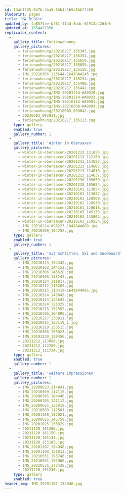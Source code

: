 ```yaml
---
id: 13abff25-847b-4ba5-85b1-1b9afbb7f409
blueprint: pages
title: '🖼️ Bilder'
updated_by: 4a8574ee-bf61-414d-8bdc-0f912a4261e5
updated_at: 1654421350
replicator_content:
  -
    gallery_title: Ferienwohnung
    gallery_pictures:
      - ferienwohnung/20210217_135345.jpg
      - ferienwohnung/20210217_135351.jpg
      - ferienwohnung/20210217_135050.jpg
      - ferienwohnung/20210217_135055.jpg
      - ferienwohnung/20210217_135150.jpg
      - IMG_20210306_123644-1641844245.jpg
      - ferienwohnung/20210217_135231.jpg
      - ferienwohnung/20210217_135408.jpg
      - ferienwohnung/20210217_135442.jpg
      - ferienwohnung/IMG-20201214-WA0020.jpg
      - ferienwohnung/IMG-20201214-WA0022.jpg
      - ferienwohnung/IMG-20210123-WA0001.jpg
      - ferienwohnung/IMG-20210609-WA0003.jpg
      - ferienwohnung/20210603_093042.jpg
      - 20210603_092931.jpg
      - ferienwohnung/20210217_135123.jpg
    type: gallery
    enabled: true
    gallery_number: 1
  -
    gallery_title: 'Winter in Obersaxen'
    gallery_pictures:
      - winter-in-obersaxen/20201213_111654.jpg
      - winter-in-obersaxen/20201213_112150.jpg
      - winter-in-obersaxen/20201213_114557.jpg
      - winter-in-obersaxen/20201213_114607.jpg
      - winter-in-obersaxen/20201213_114613.jpg
      - winter-in-obersaxen/20201213_114637.jpg
      - winter-in-obersaxen/20201230_105650.jpg
      - winter-in-obersaxen/20201230_105654.jpg
      - winter-in-obersaxen/20210101_113654.jpg
      - winter-in-obersaxen/20210101_113657.jpg
      - winter-in-obersaxen/20210101_120509.jpg
      - winter-in-obersaxen/20210101_120530.jpg
      - winter-in-obersaxen/20210101_120618.jpg
      - winter-in-obersaxen/20210103_145138.jpg
      - winter-in-obersaxen/20210103_145802.jpg
      - winter-in-obersaxen/20210103_150554.jpg
      - IMG_20210214_093223-1641844089.jpg
      - IMG_20210306_104752.jpg
    type: gallery
    enabled: true
    gallery_number: 1
  -
    gallery_title: 'mit Schlitten, Ski und Snowboard'
    gallery_pictures:
      - IMG_20210123_154349.jpg
      - IMG_20210102_144152.jpg
      - IMG_20210306_145628.jpg
      - IMG_20210306_145243.jpg
      - IMG_20210124_111817.jpg
      - IMG_20210212_115203.jpg
      - IMG_20210215_113419-1641844095.jpg
      - IMG_20210324_143845.jpg
      - IMG_20210124_135642.jpg
      - IMG_20210324_121329.jpg
      - IMG_20210215_152552.jpg
      - IMG_20210306_104800.jpg
      - IMG_20210217_130911.jpg
      - IMG_20210215_153119_1.jpg
      - IMG_20210219_135515.jpg
      - IMG_20210306_105023.jpg
      - IMG_20191230_120456.jpg
      - 20211212_113056.jpg
      - 20211212_112259.jpg
      - 20211212_111724.jpg
    type: gallery
    enabled: true
    gallery_number: 1
  -
    gallery_title: 'weitere Impressionen'
    gallery_number: 1
    gallery_pictures:
      - IMG_20200623_214841.jpg
      - IMG_20210509_112115.jpg
      - IMG_20200705_104446.jpg
      - IMG_20200705_121112.jpg
      - IMG_20200625_125819.jpg
      - IMG_20210509_112501.jpg
      - IMG_20201108_152021.jpg
      - IMG_20200625_145759.jpg
      - IMG_20201025_133829.jpg
      - 20211120_161306.jpg
      - 20211120_161150.jpg
      - 20211120_161134.jpg
      - 20211120_155103.jpg
      - IMG_20201107_154948.jpg
      - IMG_20201108_151812.jpg
      - IMG_20210531_193746.jpg
      - IMG_20210531_193906.jpg
      - IMG_20210531_172428.jpg
      - 20211120_151236.jpg
    type: gallery
    enabled: true
header_img: IMG_20201107_154948.jpg
---
```

